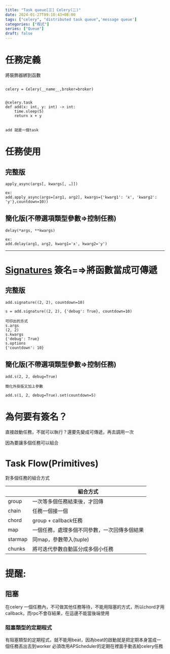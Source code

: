 ```yaml
---
title: "Task queue[三] Celery(二)"
date: 2024-01-27T09:10:43+08:00
tags: ["celery", "distributed task queue",'message queue']
categories: ["程式"]
series: ["Queue"]
draft: false
---
```


# 任務定義

將裝飾器綁到函數
```

celery = Celery(__name__,broker=broker)


@celery.task
def add(x: int, y: int) -> int:
    time.sleep(5)
    return x + y


add 就是一個task
```


# 任務使用
## 完整版

```
apply_async(args[, kwargs[, …]])

ex:
add.apply_async(args=[arg1, arg2], kwargs={'kwarg1': 'x', 'kwarg2': 'y'},countdown=10))
```


## 簡化版(不帶選項類型參數=>控制任務)
```
delay(*args, **kwargs)

ex:
add.delay(arg1, arg2, kwarg1='x', kwarg2='y')

```
---

# [Signatures](https://docs.celeryq.dev/en/stable/userguide/canvas.html#id2) 簽名=⇒將函數當成可傳遞
## 完整版

```
add.signature((2, 2), countdown=10)

s = add.signature((2, 2), {'debug': True}, countdown=10)

可印出的方式
s.args
(2, 2)
s.kwargs
{'debug': True}
s.options
{'countdown': 10}
```

## 簡化版(不帶選項類型參數=>控制任務)

```
add.s(2, 2, debug=True)

簡化外掛版又加上參數

add.s(1, 2, debug=True).set(countdown=5)
```

# 為何要有簽名？
直接啟動任務，不就可以執行？還要先變成可傳遞，再去調用一次

因為要讓多個任務可以組合


# Task Flow(Primitives)
對多個任務的組合方式

|    | 組合方式                   |
|----|------------------------|
| group | 一次等多個任務結束後，才回傳         | 
| chain | 任務一個接一個                | 
| chord | group + callback任務     | 
| map | 一個任務，處理多個不同參數，一次回傳多個結果 | 
| starmap | 同map，參數帶入(tuple)       | 
| chunks | 將可迭代參數自動區分成多個小任務       |

# 提醒:

## 阻塞
在celery 一個任務內，不可做其他任務等待，不能用阻塞的方式，所以chord才用callback，而rpc不會存結果，在這邊不能當後端使用

### 阻塞類型的定期程式
有阻塞類型的定期程式，就不能用beat，因為beat的啟動就是把定期本身當成一個任務丟出去到worker
必須改用APScheduler的定期在裡面手動丟給celery任務





